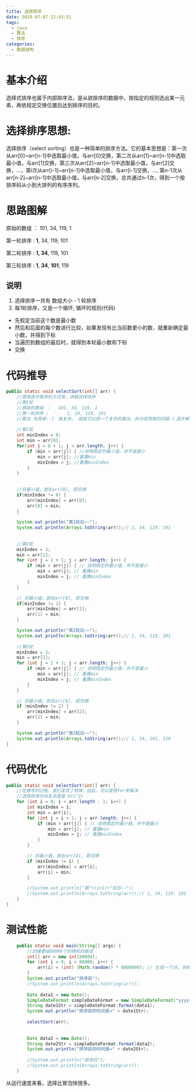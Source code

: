 ```yaml
---
title: 选择排序
date: 2019-07-07 12:43:51
tags: 
  - java
  - 算法
  - 排序
categories:
  - 数据结构
---
```

# 基本介绍
选择式排序也属于内部排序法，是从欲排序的数据中，按指定的规则选出某一元素，再依规定交换位置后达到排序的目的。
# 选择排序思想:
选择排序（select sorting）也是一种简单的排序方法。它的基本思想是：第一次从arr[0]~arr[n-1]中选取最小值，与arr[0]交换，第二次从arr[1]~arr[n-1]中选取最小值，与arr[1]交换，第三次从arr[2]~arr[n-1]中选取最小值，与arr[2]交换，…，第i次从arr[i-1]~arr[n-1]中选取最小值，与arr[i-1]交换，…, 第n-1次从arr[n-2]~arr[n-1]中选取最小值，与arr[n-2]交换，总共通过n-1次，得到一个按排序码从小到大排列的有序序列。
# 思路图解
原始的数组 ： 101, 34, 119, 1

第一轮排序 :   **1**, 34, 119, 101

第二轮排序 :   **1, 34**, 119, 101

第三轮排序 :   **1**, **34**, **101**, 119
## 说明
1. 选择排序一共有 数组大小 - 1 轮排序
2. 每1轮排序，又是一个循环, 循环的规则(代码)
- 先假定当前这个数是最小数
- 然后和后面的每个数进行比较，如果发现有比当前数更小的数，就重新确定最小数，并得到下标
- 当遍历到数组的最后时，就得到本轮最小数和下标
- 交换 
# 代码推导
```java
public static void selectSort(int[] arr) {
    //使用逐步推导的方式来，讲解选择排序
	//第1轮
	//原始的数组 ： 	101, 34, 119, 1
	//第一轮排序 :   	1, 34, 119, 101
	//算法 先简单--》 做复杂， 就是可以把一个复杂的算法，拆分成简单的问题-》逐步解决
	
	//第1轮
	int minIndex = 0;
	int min = arr[0];
	for(int j = 0 + 1; j < arr.length; j++) {
		if (min > arr[j]) { //说明假定的最小值，并不是最小
			min = arr[j]; //重置min
			minIndex = j; //重置minIndex
		}
	}
	
	
	//将最小值，放在arr[0], 即交换
	if(minIndex != 0) {
		arr[minIndex] = arr[0];
		arr[0] = min;
	}
	
	System.out.println("第1轮后~~");
	System.out.println(Arrays.toString(arr));// 1, 34, 119, 101
	
	
	//第2轮
	minIndex = 1;
	min = arr[1];
	for (int j = 1 + 1; j < arr.length; j++) {
		if (min > arr[j]) { // 说明假定的最小值，并不是最小
			min = arr[j]; // 重置min
			minIndex = j; // 重置minIndex
		}
	}

	// 将最小值，放在arr[0], 即交换
	if(minIndex != 1) {
		arr[minIndex] = arr[1];
		arr[1] = min;
	}

	System.out.println("第2轮后~~");
	System.out.println(Arrays.toString(arr));// 1, 34, 119, 101
	
	//第3轮
	minIndex = 2;
	min = arr[2];
	for (int j = 2 + 1; j < arr.length; j++) {
		if (min > arr[j]) { // 说明假定的最小值，并不是最小
			min = arr[j]; // 重置min
			minIndex = j; // 重置minIndex
		}
	}

	// 将最小值，放在arr[0], 即交换
	if (minIndex != 2) {
		arr[minIndex] = arr[2];
		arr[2] = min;
	}

	System.out.println("第3轮后~~");
	System.out.println(Arrays.toString(arr));// 1, 34, 101, 119 
}
```
# 代码优化
```java
public static void selectSort(int[] arr) {
	//在推导的过程，我们发现了规律，因此，可以使用for来解决
	//选择排序时间复杂度是 O(n^2)
	for (int i = 0; i < arr.length - 1; i++) {
		int minIndex = i;
		int min = arr[i];
		for (int j = i + 1; j < arr.length; j++) {
			if (min > arr[j]) { // 说明假定的最小值，并不是最小
				min = arr[j]; // 重置min
				minIndex = j; // 重置minIndex
			}
		}

		// 将最小值，放在arr[0], 即交换
		if (minIndex != i) {
			arr[minIndex] = arr[i];
			arr[i] = min;
		}

		//System.out.println("第"+(i+1)+"轮后~~");
		//System.out.println(Arrays.toString(arr));// 1, 34, 119, 101
	}
}
```
# 测试性能
```java
	public static void main(String[] args) {
		//创建要给80000个的随机的数组
		int[] arr = new int[80000];
		for (int i = 0; i < 80000; i++) {
			arr[i] = (int) (Math.random() * 8000000); // 生成一个[0, 8000000) 数
		}
		System.out.println("排序前");
		//System.out.println(Arrays.toString(arr));
		
		Date data1 = new Date();
		SimpleDateFormat simpleDateFormat = new SimpleDateFormat("yyyy-MM-dd HH:mm:ss");
		String date1Str = simpleDateFormat.format(data1);
		System.out.println("排序前的时间是=" + date1Str);
		
		selectSort(arr);
		
		
		Date data2 = new Date();
		String date2Str = simpleDateFormat.format(data2);
		System.out.println("排序前的时间是=" + date2Str);
		
		//System.out.println("排序后");
		//System.out.println(Arrays.toString(arr));
	}
```
从运行速度来看，选择比冒泡快很多。